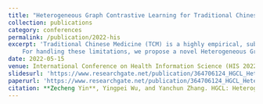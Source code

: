 ```yaml
---
title: "Heterogeneous Graph Contrastive Learning for Traditional Chinese Medicine Prescription Generation"
collection: publications
category: conferences
permalink: /publication/2022-his
excerpt: 'Traditional Chinese Medicine (TCM) is a highly empirical, subjective and practical discipline. Generating an appropriate prescription has been one of the most crucial components in building intelligent diagnosis systems that provide clinical decision support to physicians. While various machine learning models for prescription generation have been created, they suffer from specific limitations (e.g., data complexity and semantic ambiguity, lack of syndrome differentiation thinking, etc.). %and skewed data distribution,
    For handling these limitations, we propose a novel Heterogeneous Graph Contrastive Learning (HGCL) based model to conduct prescription generation with the idea of syndrome differentiation and treatment. Specifically, we first model the TCM clinical prescriptions as a Heterogeneous Information Network (THIN), and then explore node- and semantic-level contrastive learning on THIN, so as to enhance the quality of node representations for several downstream tasks such as node classification, prescription generation, etc. We conduct extensive experiments on three real TCM clinical datasets, demonstrating  significant improvement over state-of-the-art methods, even though some of which are fully unsupervised.'
date: 2022-05-15
venue: International Conference on Health Information Science (HIS 2022)
slidesurl: 'https://www.researchgate.net/publication/364706124_HGCL_Heterogeneous_Graph_Contrastive_Learning_for_Traditional_Chinese_Medicine_Prescription_Generation'
paperurl: 'https://www.researchgate.net/publication/364706124_HGCL_Heterogeneous_Graph_Contrastive_Learning_for_Traditional_Chinese_Medicine_Prescription_Generation'
citation: **Zecheng Yin**, Yingpei Wu, and Yanchun Zhang. HGCL: Heterogeneous Graph Contrastive Learning for Traditional Chinese Medicine Prescription Generation, HIS'22
---
```



